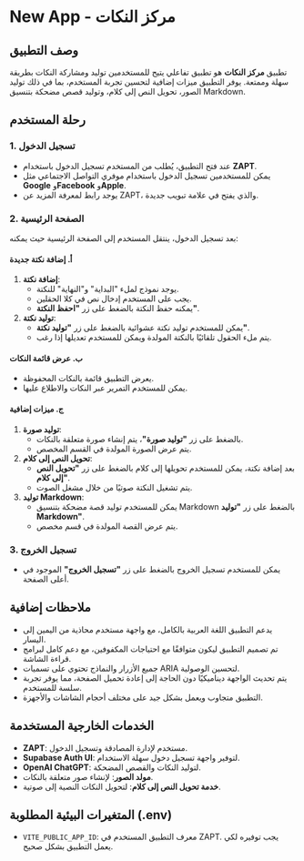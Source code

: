# New App - مركز النكات

## وصف التطبيق

تطبيق **مركز النكات** هو تطبيق تفاعلي يتيح للمستخدمين توليد ومشاركة النكات بطريقة سهلة وممتعة. يوفر التطبيق ميزات إضافية لتحسين تجربة المستخدم، بما في ذلك توليد الصور، تحويل النص إلى كلام، وتوليد قصص مضحكة بتنسيق Markdown.

## رحلة المستخدم

### 1. تسجيل الدخول

- عند فتح التطبيق، يُطلب من المستخدم تسجيل الدخول باستخدام **ZAPT**.
- يمكن للمستخدمين تسجيل الدخول باستخدام موفري التواصل الاجتماعي مثل **Google** و**Facebook** و**Apple**.
- يوجد رابط لمعرفة المزيد عن ZAPT، والذي يفتح في علامة تبويب جديدة.

### 2. الصفحة الرئيسية

بعد تسجيل الدخول، ينتقل المستخدم إلى الصفحة الرئيسية حيث يمكنه:

#### أ. إضافة نكتة جديدة

1. **إضافة نكتة**:
   - يوجد نموذج لملء "البداية" و"النهاية" للنكتة.
   - يجب على المستخدم إدخال نص في كلا الحقلين.
   - يمكنه حفظ النكتة بالضغط على زر **"احفظ النكتة"**.
2. **توليد نكتة**:
   - يمكن للمستخدم توليد نكتة عشوائية بالضغط على زر **"توليد نكتة"**.
   - يتم ملء الحقول تلقائيًا بالنكتة المولدة ويمكن للمستخدم تعديلها إذا رغب.

#### ب. عرض قائمة النكات

- يعرض التطبيق قائمة بالنكات المحفوظة.
- يمكن للمستخدم التمرير عبر النكات والاطلاع عليها.

#### ج. ميزات إضافية

1. **توليد صورة**:
   - بالضغط على زر **"توليد صورة"**، يتم إنشاء صورة متعلقة بالنكات.
   - يتم عرض الصورة المولدة في القسم المخصص.
2. **تحويل النص إلى كلام**:
   - بعد إضافة نكتة، يمكن للمستخدم تحويلها إلى كلام بالضغط على زر **"تحويل النص إلى كلام"**.
   - يتم تشغيل النكتة صوتيًا من خلال مشغل الصوت.
3. **توليد Markdown**:
   - يمكن للمستخدم توليد قصة مضحكة بتنسيق Markdown بالضغط على زر **"توليد Markdown"**.
   - يتم عرض القصة المولدة في قسم مخصص.

### 3. تسجيل الخروج

- يمكن للمستخدم تسجيل الخروج بالضغط على زر **"تسجيل الخروج"** الموجود في أعلى الصفحة.

## ملاحظات إضافية

- يدعم التطبيق اللغة العربية بالكامل، مع واجهة مستخدم محاذية من اليمين إلى اليسار.
- تم تصميم التطبيق ليكون متوافقًا مع احتياجات المكفوفين، مع دعم كامل لبرامج قراءة الشاشة.
- جميع الأزرار والنماذج تحتوي على تسميات ARIA لتحسين الوصولية.
- يتم تحديث الواجهة ديناميكيًا دون الحاجة إلى إعادة تحميل الصفحة، مما يوفر تجربة سلسة للمستخدم.
- التطبيق متجاوب ويعمل بشكل جيد على مختلف أحجام الشاشات والأجهزة.

## الخدمات الخارجية المستخدمة

- **ZAPT**: مستخدم لإدارة المصادقة وتسجيل الدخول.
- **Supabase Auth UI**: لتوفير واجهة تسجيل دخول سهلة الاستخدام.
- **OpenAI ChatGPT**: لتوليد النكات والقصص المضحكة.
- **مولد الصور**: لإنشاء صور متعلقة بالنكات.
- **خدمة تحويل النص إلى كلام**: لتحويل النكات النصية إلى صوتية.

## المتغيرات البيئية المطلوبة (.env)

- `VITE_PUBLIC_APP_ID`: معرف التطبيق المستخدم في ZAPT. يجب توفيره لكي يعمل التطبيق بشكل صحيح.